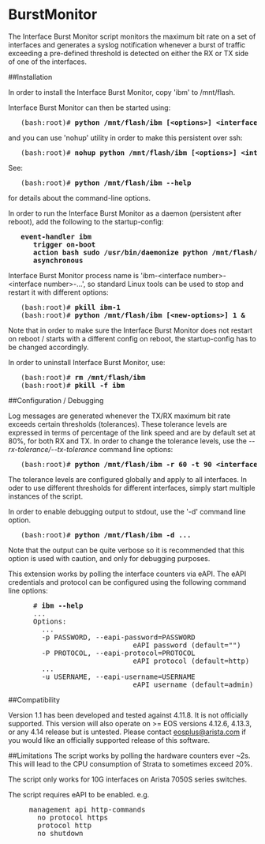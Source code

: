 BurstMonitor
============

The Interface Burst Monitor script monitors the maximum bit rate on a set of interfaces and generates a syslog notification whenever a burst of traffic exceeding a pre-defined threshold is detected on either the RX or TX side of one of the interfaces.

##Installation

In order to install the Interface Burst Monitor, copy 'ibm' to /mnt/flash.

Interface Burst Monitor can then be started using:

<pre>   (bash:root)# <b>python /mnt/flash/ibm [&lt;options&gt;] &lt;interface number&gt; [&lt;interface number&gt;, &lt;interface number&gt;, ...]&</b></pre>

and you can use 'nohup' utility in order to make this persistent over ssh:

<pre>   (bash:root)# <b>nohup python /mnt/flash/ibm [&lt;options&gt;] &lt;interface number&gt; [...]&</b></pre>

See: 

<pre>   (bash:root)# <b>python /mnt/flash/ibm --help</b></pre>

for details about the command-line options.

In order to run the Interface Burst Monitor as a daemon (persistent after reboot), add the following to the startup-config:

<pre>   <b>event-handler ibm
      trigger on-boot
      action bash sudo /usr/bin/daemonize python /mnt/flash/ibm [&lt;options&gt;] &lt;interface number&gt; [...]&
      asynchronous</b></pre>

Interface Burst Monitor process name is 'ibm-&lt;interface number&gt;-&lt;interface number&gt;-...', so standard Linux tools can be used to stop and restart it with different options:

<pre>   (bash:root)# <b>pkill ibm-1</b>
   (bash:root)# <b>python /mnt/flash/ibm [&lt;new-options&gt;] 1 &</b></pre>

Note that in order to make sure the Interface Burst Monitor does not restart on reboot / starts with a different config on reboot, the startup-config has to be changed accordingly.

In order to uninstall Interface Burst Monitor, use:

<pre>   (bash:root)# <b>rm /mnt/flash/ibm</b>
   (bash:root)# <b>pkill -f ibm</b></pre>

##Configuration / Debugging

Log messages are generated whenever the TX/RX maximum bit rate exceeds certain thresholds (tolerances). These tolerance levels are expressed in terms of percentage of the link speed and are by default set at 80%, for both RX and TX.  In order to change the tolerance levels, use the *--rx-tolerance/--tx-tolerance* command line options:

<pre>   (bash:root)# <b>python /mnt/flash/ibm -r 60 -t 90 &lt;interface number&gt; &</b></pre>

The tolerance levels are configured globally and apply to all interfaces. In oder to use different thresholds for different interfaces, simply start multiple instances of the script.

In order to enable debugging output to stdout, use the '-d' command line option.

<pre>   (bash:root)# <b>python /mnt/flash/ibm -d ...</b></pre>

Note that the output can be quite verbose so it is recommended that this option is used with caution, and only for debugging purposes.

This extension works by polling the interface counters via eAPI. The eAPI credentials and protocol can be configured using the following command line options:

<pre>      # <b>ibm --help</b>
      ...
      Options:
        ...
        -p PASSWORD, --eapi-password=PASSWORD
                              eAPI password (default="")
        -P PROTOCOL, --eapi-protocol=PROTOCOL
                              eAPI protocol (default=http)
        ...
        -u USERNAME, --eapi-username=USERNAME
                              eAPI username (default=admin)</pre>

##Compatibility

Version 1.1 has been developed and tested against 4.11.8. It is not officially supported. This version will also operate on >= EOS versions 4.12.6, 4.13.3, or any 4.14 release but is untested. Please contact eosplus@arista.com if you would like an officially supported release of this software.

##Limitations
The script works by polling the hardware counters ever ~2s. This will lead to the CPU consumption of Strata to sometimes exceed 20%.

The script only works for 10G interfaces on Arista 7050S series switches.

The script requires eAPI to be enabled.
   e.g.
<pre>     management api http-commands
       no protocol https
       protocol http
       no shutdown</pre>

